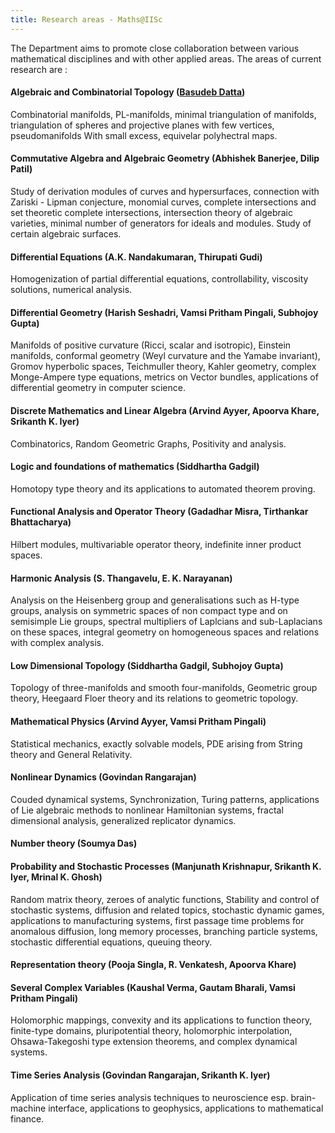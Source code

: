 ```yaml
---
title: Research areas - Maths@IISc
---
```


The Department aims to promote close collaboration between various mathematical disciplines and with other applied areas. The areas of current research are :

#### Algebraic and Combinatorial Topology ([Basudeb Datta](http://math.iisc.ac.in/~dattab/))
Combinatorial manifolds, PL-manifolds, minimal triangulation of manifolds, triangulation of spheres and projective planes with few vertices, pseudomanifolds With small excess, equivelar polyhectral maps.

#### Commutative Algebra and Algebraic Geometry (Abhishek Banerjee, Dilip Patil)
Study of derivation modules of curves and hypersurfaces, connection with Zariski - Lipman conjecture, monomial curves, complete intersections and set theoretic complete intersections, intersection theory of algebraic varieties, minimal number of generators for ideals and modules. Study of certain algebraic surfaces.

#### Differential Equations (A.K. Nandakumaran, Thirupati Gudi)  
Homogenization of partial differential equations, controllability, viscosity solutions, numerical analysis.

#### Differential Geometry (Harish Seshadri, Vamsi Pritham Pingali, Subhojoy Gupta)
Manifolds of positive curvature (Ricci, scalar and isotropic), Einstein manifolds, conformal geometry (Weyl curvature and the Yamabe invariant), Gromov hyperbolic spaces, Teichmuller theory, Kahler geometry, complex Monge-Ampere type equations, metrics on Vector bundles, applications of differential geometry in computer science.

#### Discrete Mathematics and Linear Algebra (Arvind Ayyer, Apoorva Khare, Srikanth K. Iyer)
Combinatorics,  Random Geometric Graphs, Positivity and analysis. 

#### Logic and foundations of mathematics (Siddhartha Gadgil)
Homotopy type theory and its applications to automated theorem proving.

#### Functional Analysis and Operator Theory (Gadadhar Misra, Tirthankar Bhattacharya)
Hilbert modules, multivariable operator theory, indefinite inner product spaces.

#### Harmonic Analysis (S. Thangavelu, E. K. Narayanan)
Analysis on the Heisenberg group and generalisations such as H-type groups, analysis on symmetric spaces of non compact type and on semisimple Lie groups, spectral multipliers of Laplcians and sub-Laplacians on these spaces, integral geometry on homogeneous spaces and relations with complex analysis.

#### Low Dimensional Topology (Siddhartha Gadgil, Subhojoy Gupta) 
Topology of three-manifolds and smooth four-manifolds, Geometric group theory, Heegaard Floer theory and its relations to geometric topology.

#### Mathematical Physics (Arvind Ayyer, Vamsi Pritham Pingali)
Statistical mechanics, exactly solvable models, PDE arising from String theory and General Relativity.

#### Nonlinear Dynamics (Govindan Rangarajan)
Couded dynamical systems, Synchronization, Turing patterns, applications of Lie algebraic methods to nonlinear Hamiltonian systems, fractal dimensional analysis, generalized replicator dynamics.

#### Number theory (Soumya Das)

#### Probability and Stochastic Processes (Manjunath Krishnapur, Srikanth K. Iyer, Mrinal K. Ghosh)
Random matrix theory, zeroes of analytic functions, Stability and control of stochastic systems, diffusion and related topics, stochastic dynamic games, applications to manufacturing systems, first passage time problems for anomalous diffusion, long memory processes, branching particle systems, stochastic differential equations, queuing theory.

#### Representation theory (Pooja Singla, R. Venkatesh, Apoorva Khare)


#### Several Complex Variables (Kaushal Verma, Gautam Bharali, Vamsi Pritham Pingali)
Holomorphic mappings, convexity and its applications to function theory, finite-type domains, pluripotential theory, holomorphic interpolation, Ohsawa-Takegoshi type extension theorems, and complex dynamical systems.

#### Time Series Analysis (Govindan Rangarajan, Srikanth K. Iyer)
Application of time series analysis techniques to neuroscience esp. brain-machine interface, applications to geophysics, applications to mathematical finance.
